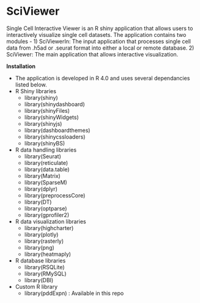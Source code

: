 # SciViewer

Single Cell Interactive Viewer is an R shiny application that allows users to interactively visualize single cell datasets. The application contains two modules - 1) SciViewerIn: The input application that processes single cell data from .h5ad or .seurat format into either a local or remote database. 2) SciViewer: The main application that allows interactive visualization. 

**Installation**
- The application is developed in R 4.0 and uses several dependancies listed below. 
- R Shiny libraries
    * library(shiny)
    * library(shinydashboard)
    * library(shinyFiles)
    * library(shinyWidgets)
    * library(shinyjs)
    * library(dashboardthemes)
    * library(shinycssloaders)
    * library(shinyBS)
- R data handling libraries
    * library(Seurat)
    * library(reticulate)
    * library(data.table)
    * library(Matrix)
    * library(SparseM)
    * library(dplyr)
    * library(preprocessCore)
    * library(DT)
    * library(optparse)
    * library(gprofiler2)
- R data visualization libraries
    * library(highcharter)
    * library(plotly)
    * library(rasterly)
    * library(png)
    * library(heatmaply)
- R database libraries
    * library(RSQLite)
    * library(RMySQL)
    * library(DBI)
- Custom R library
    * library(pddExpn) : Available in this repo




